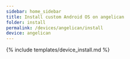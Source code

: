 ```yaml
---
sidebar: home_sidebar
title: Install custom Android OS on angelican
folder: install
permalink: /devices/angelican/install
device: angelican
---
```

{% include templates/device_install.md %}
